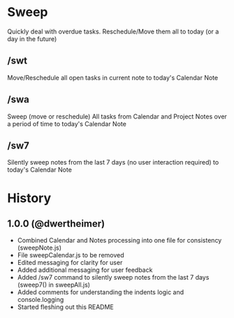 # Sweep

Quickly deal with overdue tasks. Reschedule/Move them all to today (or a day in the future)

## /swt
Move/Reschedule all open tasks in current note to today's Calendar Note
## /swa
Sweep (move or reschedule) All tasks from Calendar and Project Notes over a period of time to today's Calendar Note
## /sw7
Silently sweep notes from the last 7 days (no user interaction required) to today's Calendar Note

# History
## 1.0.0 (@dwertheimer)
- Combined Calendar and Notes processing into one file for consistency (sweepNote.js)
- File sweepCalendar.js to be removed
- Edited messaging for clarity for user
- Added additional messaging for user feedback
- Added /sw7 command to silently sweep notes from the last 7 days (sweep7() in sweepAll.js)
- Added comments for understanding the indents logic and console.logging
- Started fleshing out this README
